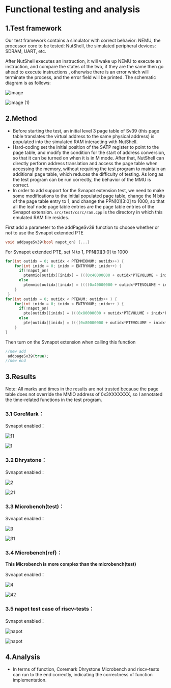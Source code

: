 # Functional testing and analysis 

## 1.Test framework 

Our test framework contains a simulator with correct behavior: NEMU, the processor core to be tested: NutShell, the simulated peripheral devices: SDRAM, UART, etc. 

After NutShell executes an instruction, it will wake up NEMU to execute an instruction, and compare the states of the two, if they are the same then go ahead to execute instructions , otherwise there is an error which will terminate the process, and the error field will be printed. The schematic diagram is as follows:

![image](../imgs/image.png)

![image (1)](../imgs/image_1.png)

## 2.Method

- Before starting the test, an initial level 3 page table of Sv39 (this page table translates the virtual address to the same physical address) is populated into the simulated RAM interacting with NutShell.
- Hard-coding set the initial position of the SATP register to point to the page table, and modify the condition for the start of address conversion, so that it can be turned on when it is in M mode. After that, NutShell can directly perform address translation and access the page table when accessing the memory, without requiring the test program to maintain an additional page table, which reduces the difficulty of testing. As long as the test program can be run correctly, the behavior of the MMU is correct.
- In order to add support for the Svnapot extension test, we need to make some modifications to the initial populated page table, change the N bits of the page table entry to 1, and change the PPN\[0][3:0] to 1000, so that all the leaf node page table entries are the page table entries of the Svnapot extension. `src/test/csrc/ram.cpp` is the directory in which this emulated RAM file resides.

First add a parameter to the addPageSv39 function to choose whether or not to use the Svnapot extended PTE
```cpp
void addpageSv39(bool napot_on) {...}
```
For Svnapot extended PTE, set N to 1, PPN\[0][3:0] to 1000
```cpp
for(int outidx = 0; outidx < PTEMMIONUM; outidx++) {
    for(int inidx = 0; inidx < ENTRYNUM; inidx++) {
      if(!napot_on) 
        ptemmio[outidx][inidx] = (((0x40000000 + outidx*PTEVOLUME + inidx*PAGESIZE) & 0xfffff000) >> 2) | 0xf;
      else
        ptemmio[outidx][inidx] = ((((0x40000000 + outidx*PTEVOLUME + inidx*PAGESIZE) & 0xffff0000) | 0x00008000) >> 2) | 0xf | 0x8000000000000000;
    }
 }
for(int outidx = 0; outidx < PTENUM; outidx++ ) {
    for(int inidx = 0; inidx < ENTRYNUM; inidx++ ) {
      if(!napot_on)
        pte[outidx][inidx] = (((0x80000000 + outidx*PTEVOLUME + inidx*PAGESIZE) & 0xfffff000)>>2) | 0xf;
      else 
        pte[outidx][inidx] = ((((0x80000000 + outidx*PTEVOLUME + inidx*PAGESIZE) & 0xffff0000) | 0x00008000) >> 2) | 0xf | 0x8000000000000000;
    }
}
```
Then turn on the Svnapot extension when calling this function
```cpp
//new add
 addpageSv39(true);
//new end
```
## 3.Results
Note: All marks and times in the results are not trusted because the page table does not override the MMIO address of 0x3XXXXXXX, so I annotated the time-related functions in the test program.
### 3.1 CoreMark：
Svnapot enabled：

![11](../imgs/11.png)

![1](../imgs/1.png)

### 3.2 Dhrystone：
Svnapot enabled：

![2](../imgs/2.png)

![21](../imgs/21.png)

### 3.3 Microbench(test)：
Svnapot enabled：

![3](../imgs/3.png)

![31](../imgs/31.png)

### 3.4 Microbench(ref)：

**This Microbench is more complex than the microbench(test)**

Svnapot enabled：

![4](../imgs/4.png)

![42](../imgs/42.png)

### 3.5 napot test case of riscv-tests：

Svnapot enabled：

![napot](../imgs/svnapot.png)

![napot](../imgs/svnapot1.png)



## 4.Analysis

- In terms of function, Coremark Dhrystone Microbench and riscv-tests can run to the end correctly, indicating the correctness of function implementation.



